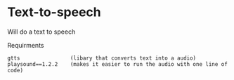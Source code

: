 # Text-to-speech
Will do a text to speech



Requirments

    gtts                (libary that converts text into a audio)
    playsound==1.2.2    (makes it easier to run the audio with one line of code)
